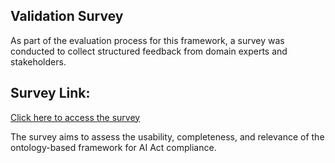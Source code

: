 
## Validation Survey

As part of the evaluation process for this framework, a survey was conducted to collect structured feedback from domain experts and stakeholders.

## Survey Link:  
[Click here to access the survey]([https://your-survey-link-goes-here](https://uva.eu.qualtrics.com/jfe/preview/previewId/0afbbce2-89a5-4cac-bdbf-288de555940a/SV_26rVulCOdUfGzWe?Q_CHL=preview&Q_SurveyVersionID=current))

The survey aims to assess the usability, completeness, and relevance of the ontology-based framework for AI Act compliance.
